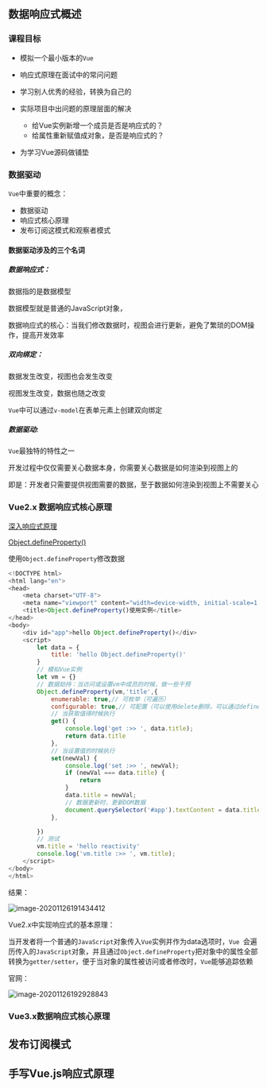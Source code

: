 ## 数据响应式概述

### 课程目标

* 模拟一个最小版本的`Vue`

* 响应式原理在面试中的常问问题
* 学习别人优秀的经验，转换为自己的
* 实际项目中出问题的原理层面的解决
  * 给Vue实例新增一个成员是否是响应式的？
  * 给属性重新赋值成对象，是否是响应式的？
* 为学习Vue源码做铺垫

### 数据驱动

`Vue`中重要的概念：

* 数据驱动
* 响应式核心原理
* 发布订阅这模式和观察者模式

#### 数据驱动涉及的三个名词

##### 数据响应式：

数据指的是数据模型

数据模型就是普通的JavaScript对象，

数据响应式的核心：当我们修改数据时，视图会进行更新，避免了繁琐的DOM操作，提高开发效率

##### 双向绑定：

数据发生改变，视图也会发生改变

视图发生改变，数据也随之改变

`Vue`中可以通过`v-model`在表单元素上创建双向绑定

##### 数据驱动: 

`Vue`最独特的特性之一

开发过程中仅仅需要关心数据本身，你需要关心数据是如何渲染到视图上的

即是：开发者只需要提供视图需要的数据，至于数据如何渲染到视图上不需要关心



### Vue2.x 数据响应式核心原理

[深入响应式原理](https://cn.vuejs.org/v2/guide/reactivity.html)

[Object.defineProperty()](https://developer.mozilla.org/zh-CN/docs/Web/JavaScript/Reference/Global_Objects/Object/defineProperty)

使用`Object.defineProperty`修改数据

```javascript
<!DOCTYPE html>
<html lang="en">
<head>
    <meta charset="UTF-8">
    <meta name="viewport" content="width=device-width, initial-scale=1.0">
    <title>Object.defineProperty()使用实例</title>
</head>
<body>
    <div id="app">hello Object.defineProperty()</div>
    <script>
        let data = {
            title: 'hello Object.defineProperty()'
        }
        // 模拟Vue实例
        let vm = {}
        // 数据劫持：当访问或设置vm中成员的时候，做一些干预
        Object.defineProperty(vm,'title',{
            enumerable: true,// 可枚举（可遍历）
            configurable: true,// 可配置（可以使用delete删除，可以通过defineProperty更新定义）,
            // 当获取值得时候执行
            get() {
                console.log('get :>> ', data.title);
                return data.title
            },
            // 当设置值的时候执行
            set(newVal) {
                console.log('set :>> ', newVal);
                if (newVal === data.title) {
                    return
                }
                data.title = newVal;
                // 数据更新时，更新DOM数据
                document.querySelector('#app').textContent = data.title;
            },

        })
        // 测试
        vm.title = 'hello reactivity'
        console.log('vm.title :>> ', vm.title);
    </script>
</body>
</html>
```

结果：

![image-20201126191434412](C:\Users\admin\AppData\Roaming\Typora\typora-user-images\image-20201126191434412.png)

Vue2.x中实现响应式的基本原理：

当开发者将一个普通的`JavaScript`对象传入`Vue`实例并作为data选项时，`Vue `会遍历传入的`JavaScript`对象，并且通过`Object.defineProperty`把对象中的属性全部转换为`getter/setter`，便于当对象的属性被访问或者修改时，`Vue`能够追踪依赖

官网：

![image-20201126192928843](C:\Users\admin\AppData\Roaming\Typora\typora-user-images\image-20201126192928843.png)

### Vue3.x数据响应式核心原理



## 发布订阅模式

## 手写Vue.js响应式原理

